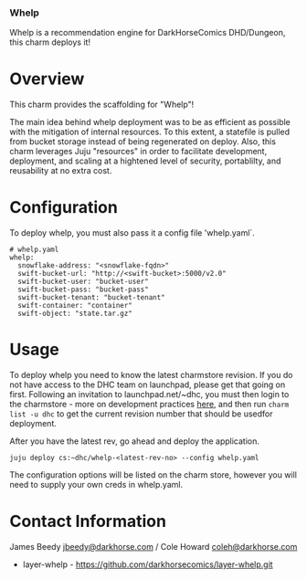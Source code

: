 ### Whelp

Whelp is a recommendation engine for DarkHorseComics DHD/Dungeon, this charm deploys it!


# Overview
This charm provides the scaffolding for "Whelp"!

The main idea behind whelp deployment was to be as efficient as possible with the mitigation of internal resources. To this extent, a statefile is pulled from bucket storage instead of being regenerated on deploy. Also, this charm leverages  Juju "resources" in order to facilitate development, deployment, and scaling at a hightened level of security, portablilty, and reusability at no extra cost.


# Configuration

To deploy whelp, you must also pass it a config file 'whelp.yaml`.

    # whelp.yaml
    whelp:
      snowflake-address: "<snowflake-fqdn>"
      swift-bucket-url: "http://<swift-bucket>:5000/v2.0"
      swift-bucket-user: "bucket-user"
      swift-bucket-pass: "bucket-pass"  
      swift-bucket-tenant: "bucket-tenant"
      swift-container: "container"
      swift-object: "state.tar.gz"

# Usage

To deploy whelp you need to know the latest charmstore revision. If you do not have access to the DHC team on launchpad, please get that going on first. Following an invitation to launchpad.net/~dhc, you must then login to the charmstore - more on development practices [here](https://jujucharms.com/docs/devel/authors-charm-store), and then run `charm list -u dhc` to get the current revision number that should be usedfor deployment.

After you have the latest rev, go ahead and deploy the application.

    juju deploy cs:~dhc/whelp-<latest-rev-no> --config whelp.yaml


The configuration options will be listed on the charm store, however you will need to supply your own creds in whelp.yaml.

# Contact Information

James Beedy <jbeedy@darkhorse.com> / Cole Howard <coleh@darkhorse.com>

* layer-whelp - https://github.com/darkhorsecomics/layer-whelp.git
